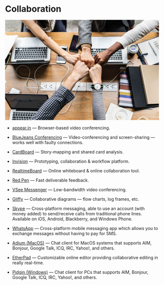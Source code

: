 # Collaboration

![collaboration](../images/collaboration.jpg)

- [appear.in](https://appear.in) — Browser-based video conferencing.

- [BlueJeans Conferencing](https://www.bluejeans.com) — Video-conferencing and screen-sharing — works well with faulty connections.

- [CardBoard](https://cardboardit.com) — Story-mapping and shared card analysis.

- [Invision](https://www.invisionapp.com) — Prototyping, collaboration & workflow platform.

- [RealtimeBoard](https://realtimeboard.com) — Online whiteboard & online collaboration tool.

- [Red Pen](https://redpen.io) — Fast deliverable feedback.

- [VSee Messenger](https://vsee.com) — Low-bandwidth video conferencing.

- [Gliffy](https://www.gliffy.com) — Collaborative diagrams — flow charts, log frames, etc.

- [Skype](https://www.skype.com) — Cross-platform messaging, able to use an account (with money added) to send/receive calls from traditional phone lines. Available on iOS, Android, Blackberry, and Windows Phone.

- [WhatsApp](https://www.whatsapp.com) — Cross-platform mobile messaging app which allows you to exchange messages without having to pay for SMS.

- [Adium (MacOS)](https://adium.im) — Chat client for MacOS systems that supports AIM, Bonjour, Google Talk, ICQ, IRC, Yahoo!, and others.

- [EtherPad](http://etherpad.org) — Customizable online editor providing collaborative editing in really real-time.

- [Pidgin (Windows)](https://www.pidgin.im) — Chat client for PCs that supports AIM, Bonjour, Google Talk, ICQ, IRC, Yahoo!, and others.
